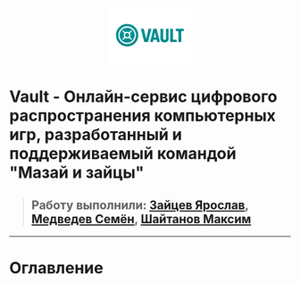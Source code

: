 <div align="center">
  <img src="./repo materials/a2e1af06-2f85-43ab-8aad-40b93c798972.png" style="max-width:30%;" alt="Наш логотип" />
</div>

# Vault - Онлайн-сервис цифрового распространения компьютерных игр, разработанный и поддерживаемый командой "Мазай и зайцы"
> ##  Работу выполнили: [Зайцев Ярослав](https://github.com/RifitGG), [Медведев Семён](https://github.com/Levington), [Шайтанов Максим](https://github.com/Infity0)
---
# Оглавление






